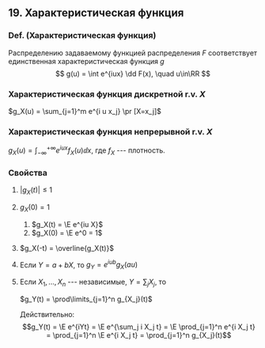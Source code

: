 ## 19. Характеристическая функция ##

### Def. (Характеристическая функция) ###
Распределению задаваемому функцией распределения $F$
соответствует единственная характеристическая функция $g$
$$ g(u) = \int e^{iux} \dd F(x), \quad u\in\RR $$


### Характеристическая функция дискретной r.v. $X$ ###
$g_X(u) = \sum_{j=1}^m e^{i u x_j} \pr [X=x_j]$

### Характеристическая функция непрерывной r.v. $X$ ###
$g_X(u) = \int_{-\infty}^{+\infty} e^{iux} f_X (u) \dd x$, где $f_X$ --- плотность.


### Свойства ###

1. $|g_X (t)| \leq 1$
2. $g_X(0) = 1$
   1. $g_X(t) = \E e^{iu X}$
   2. $g_X(0) = \E e^0 = 1$
3. $g_X(-t) = \overline{g_X(t)}$
4. Если $Y = a+bX$, то
   $g_Y = e^{iub} g_X(au)$

5. Если $X_1, \ldots, X_n$ --- независимые,
   $Y = \sum_j X_j$, то
   
   $g_Y(t) = \prod\limits_{j=1}^n g_{X_j}(t)$
   
   Действительно:
   $$g_Y(t) = \E e^{iYt} = \E e^{\sum_j i X_j t} = \E \prod_{j=1}^n e^{i X_j t} = \prod_{j=1}^n \E e^{i X_j t} = \prod_{j=1}^n g_{X_j}(t)$$


